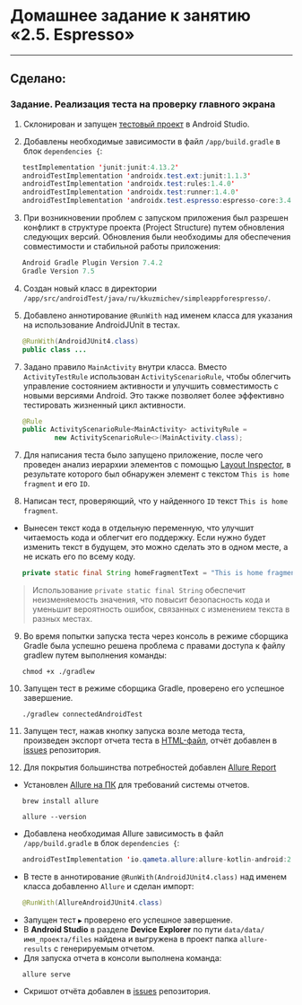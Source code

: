 # Домашнее задание к занятию «2.5. Espresso»

---

## Сделано:

### Задание. Реализация теста на проверку главного экрана

1. Склонирован и запущен [тестовый проект](https://github.com/netology-code/mqa-homeworks/tree/main/2.5%20Espresso/simpleAppForEspresso) в Android Studio.

2. Добавлены необходимые зависимости в файл `/app/build.gradle` в блок `dependencies {`:
```java
   testImplementation 'junit:junit:4.13.2' 
   androidTestImplementation 'androidx.test.ext:junit:1.1.3' 
   androidTestImplementation 'androidx.test:rules:1.4.0'
   androidTestImplementation 'androidx.test:runner:1.4.0' 
   androidTestImplementation 'androidx.test.espresso:espresso-core:3.4.0' 
```

3. При возникновении проблем с запуском приложения был разрешен конфликт в структуре проекта (Project Structure) путем обновления следующих версий. Обновления были необходимы для обеспечения совместимости и стабильной работы приложения:
```java
   Android Gradle Plugin Version 7.4.2
   Gradle Version 7.5
```

4. Создан новый класс в директории `/app/src/androidTest/java/ru/kkuzmichev/simpleappforespresso/`.

5. Добавлено аннотирование `@RunWith` над именем класса для указания на использование AndroidJUnit в тестах.
```java
   @RunWith(AndroidJUnit4.class)
   public class ...
```
7. Задано правило `MainActivity` внутри класса. Вместо `ActivityTestRule` использован `ActivityScenarioRule`, чтобы облегчить управление состоянием активности и улучшить совместимость с новыми версиями Android. Это также позволяет более эффективно тестировать жизненный цикл активности.
```java
   @Rule
   public ActivityScenarioRule<MainActivity> activityRule =
           new ActivityScenarioRule<>(MainActivity.class);
```

7. Для написания теста было запущено приложение, после чего проведен анализ иерархии элементов с помощью [Layout Inspector](https://developer.android.com/studio/debug/layout-inspector), в результате которого был обнаружен элемент с текстом `This is home fragment` и его `ID`.
  
8. Написан тест, проверяющий, что у найденного `ID` текст `This is home fragment`.
  * Вынесен текст кода в отдельную переменную, что улучшит читаемость кода и облегчит его поддержку. Если нужно будет изменить текст в будущем, это можно сделать это в одном месте, а не искать его по всему коду. 
```java
   private static final String homeFragmentText = "This is home fragment";
```
> Использование `private static final String` обеспечит неизменяемость значения, что повысит безопасность кода и уменьшит вероятность ошибок, связанных с изменением текста в разных местах.

9. Во время попытки запуска теста через консоль в режиме сборщика Gradle была успешно решена проблема с правами доступа к файлу gradlew путем выполнения команды:
```
   chmod +x ./gradlew
``` 

10. Запущен тест в режиме сборщика Gradle, проверено его успешное завершение.
```
   ./gradlew connectedAndroidTest
```

11. Запущен тест, нажав кнопку запуска возле метода теста, произведен экспорт отчета теста в [HTML-файл](https://github.com/levvolkov/Espresso/blob/main/Test%20Results%20-%20HomeFragmentTest.html), отчёт добавлен в [issues](https://github.com/levvolkov/Espresso/issues/1) репозитория.

12. Для покрытия большинства потребностей добавлен [Allure Report](https://allurereport.org/docs/)
  * Установлен [Allure на ПК](https://allurereport.org/docs/install/) для требований системы отчетов.
```
   brew install allure
```
```
   allure --version
```
  * Добавлена необходимая Allure зависимость в файл `/app/build.gradle` в блок `dependencies {`:
```java
   androidTestImplementation 'io.qameta.allure:allure-kotlin-android:2.4.0'
```
  * В тесте в аннотирование `@RunWith(AndroidJUnit4.class)` над именем класса добавленно `Allure` и сделан импорт:
```java
   @RunWith(AllureAndroidJUnit4.class)
```
  * Запущен тест `▶️` проверено его успешное завершение.
  * В **Android Studio** в разделе **Device Explorer** по пути `data/data/имя_проекта/files` найдена и выгружена в проект папка `allure-results` с генерируемым отчетом.
  * Для запуска отчета в консоли выполнена команда:
```
   allure serve
```
  * Скришот отчёта добавлен в [issues](https://github.com/levvolkov/Espresso/issues/2) репозитория.

 
